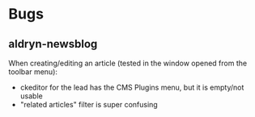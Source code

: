 # Bugs

## aldryn-newsblog

When creating/editing an article (tested in the window opened from the
toolbar menu):

 * ckeditor for the lead has the CMS Plugins menu, but it is empty/not usable
 * "related articles" filter is super confusing

